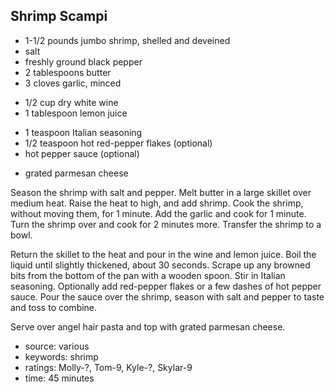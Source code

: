 Shrimp Scampi
-------------

- 1-1/2 pounds jumbo shrimp, shelled and deveined
- salt
- freshly ground black pepper
- 2 tablespoons butter
- 3 cloves garlic, minced
<!-- -->
- 1/2 cup dry white wine
- 1 tablespoon lemon juice
<!-- -->
- 1 teaspoon Italian seasoning
- 1/2 teaspoon hot red-pepper flakes (optional)
- hot pepper sauce (optional)
<!-- -->
- grated parmesan cheese

Season the shrimp with salt and pepper.  Melt butter in a large
skillet over medium heat.  Raise the heat to high, and add shrimp.
Cook the shrimp, without moving them, for 1 minute.  Add the garlic
and cook for 1 minute.  Turn the shrimp over and cook for 2 minutes
more.  Transfer the shrimp to a bowl.

Return the skillet to the heat and pour in the wine and lemon juice.
Boil the liquid until slightly thickened, about 30 seconds.  Scrape up
any browned bits from the bottom of the pan with a wooden spoon.  Stir
in Italian seasoning.  Optionally add red-pepper flakes or a few
dashes of hot pepper sauce.  Pour the sauce over the shrimp, season
with salt and pepper to taste and toss to combine.

Serve over angel hair pasta and top with grated parmesan cheese.

- source: various
- keywords: shrimp
- ratings: Molly-?, Tom-9, Kyle-?, Skylar-9
- time: 45 minutes
